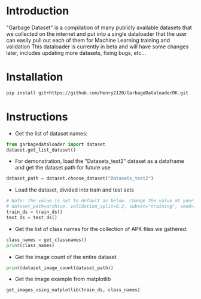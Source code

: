 # Introduction
"Garbage Dataset" is a compilation of many publicly available datasets that we collected on the internet and put into a single dataloader that the user can easily pull out each of them for Machine Learning training and validation
This dataloader is currently in beta and will have some changes later, includes updating more datasets, fixing bugs, etc...

# Installation
```sh
pip install git+https://github.com/Henry2120/GarbageDataloaderDK.git
```

# Instructions

- Get the list of dataset names:
```python
from garbagedataloader import dataset
dataset.get_list_dataset()
```

- For demonstration, load the "Datasets_test2" dataset as a dataframe and get the dataset path for future use
```python
dataset_path = dataset.choose_dataset("Datasets_test2")
```

- Load the dataset, divided into train and test sets
```python
# Note: The value is set to default as below. Change the value at your own will
# dataset_path=archive, validation_split=0.2, subset="training", seed=123, img_height=256, img_width=256, batch_size=32
train_ds = train_ds()
test_ds = test_ds()
```


- Get the list of class names for the collection of APK files we gathered:
```python
class_names = get_classnames()
print(class_names)
```

- Get the image count of the entire dataset
```python
print(dataset_image_count(dataset_path))
```

- Get the image example from matplotlib
```python
get_images_using_matplotlib(train_ds, class_names)
```





